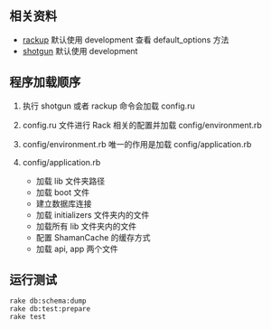## 相关资料

* [rackup](http://rack.rubyforge.org/doc/Rack/Server.html) 默认使用 development 查看 default_options 方法
* [shotgun](https://github.com/rtomayko/shotgun/blob/master/bin/shotgun) 默认使用 development

## 程序加载顺序

1. 执行 shotgun 或者 rackup 命令会加载 config.ru
2. config.ru 文件进行 Rack 相关的配置并加载 config/environment.rb
3. config/environment.rb 唯一的作用是加载 config/application.rb
4. config/application.rb

    * 加载 lib 文件夹路径
    * 加载 boot 文件
    * 建立数据库连接
    * 加载 initializers 文件夹内的文件
    * 加载所有 lib 文件夹内的文件
    * 配置 ShamanCache 的缓存方式
    * 加载 api, app 两个文件

## 运行测试

```
rake db:schema:dump
rake db:test:prepare
rake test
```
